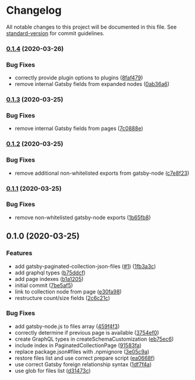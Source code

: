 # Changelog

All notable changes to this project will be documented in this file. See [standard-version](https://github.com/conventional-changelog/standard-version) for commit guidelines.

### [0.1.4](https://github.com/angeloashmore/gatsby-plugin-paginated-collection/compare/gatsby-paginated-collection-json-files@0.1.3...gatsby-paginated-collection-json-files@0.1.4) (2020-03-26)


### Bug Fixes

* correctly provide plugin options to plugins ([8faf479](https://github.com/angeloashmore/gatsby-plugin-paginated-collection/commit/8faf479f0d8529ad4b7d76442e640cba0eaae440))
* remove internal Gatsby fields from expanded nodes ([0ab36a6](https://github.com/angeloashmore/gatsby-plugin-paginated-collection/commit/0ab36a6800b36074c0470c4dd8f553669af514f2))

### [0.1.3](https://github.com/angeloashmore/gatsby-plugin-paginated-collection/compare/gatsby-paginated-collection-json-files@0.1.2...gatsby-paginated-collection-json-files@0.1.3) (2020-03-25)


### Bug Fixes

* remove internal Gatsby fields from pages ([7c0888e](https://github.com/angeloashmore/gatsby-plugin-paginated-collection/commit/7c0888ea402c9c7e3eb61f158ece63d798cee6e7))

### [0.1.2](https://github.com/angeloashmore/gatsby-plugin-paginated-collection/compare/gatsby-paginated-collection-json-files@0.1.1...gatsby-paginated-collection-json-files@0.1.2) (2020-03-25)


### Bug Fixes

* remove additional non-whitelisted exports from gatsby-node ([c7e8f23](https://github.com/angeloashmore/gatsby-plugin-paginated-collection/commit/c7e8f2302f2c46219b52ec148f14e920ab767c2f))

### [0.1.1](https://github.com/angeloashmore/gatsby-plugin-paginated-collection/compare/gatsby-paginated-collection-json-files@0.1.0...gatsby-paginated-collection-json-files@0.1.1) (2020-03-25)


### Bug Fixes

* remove non-whitelisted gatsby-node exports ([1b65fb8](https://github.com/angeloashmore/gatsby-plugin-paginated-collection/commit/1b65fb8ef6573089af807b9b2b7cce761b53ff45))

## 0.1.0 (2020-03-25)


### Features

* add gatsby-paginated-collection-json-files ([#1](https://github.com/angeloashmore/gatsby-plugin-paginated-collection/issues/1)) ([1fb3a3c](https://github.com/angeloashmore/gatsby-plugin-paginated-collection/commit/1fb3a3c5227744fc5c795a8f0c84733d2b4f5ed7))
* add graphql types ([b75ddcf](https://github.com/angeloashmore/gatsby-plugin-paginated-collection/commit/b75ddcfe554b3fe3c903a325cb9e8482293b8a21))
* add page indexes ([b1a1205](https://github.com/angeloashmore/gatsby-plugin-paginated-collection/commit/b1a12051b1d7dcb0a70c75f5a02847cd3edebfe4))
* initial commit ([7be5af5](https://github.com/angeloashmore/gatsby-plugin-paginated-collection/commit/7be5af51a7623efb8ad30f0ee5aa767f63edd2fa))
* link to collection node from page ([e30fa98](https://github.com/angeloashmore/gatsby-plugin-paginated-collection/commit/e30fa98904560e0f4f39090edeb994e155f163e9))
* restructure count/size fields ([2c6c21c](https://github.com/angeloashmore/gatsby-plugin-paginated-collection/commit/2c6c21c64e028c3578eda3aa87c7117810040786))


### Bug Fixes

* add gatsby-node.js to files array ([459f4f3](https://github.com/angeloashmore/gatsby-plugin-paginated-collection/commit/459f4f38f55b28e460dae1e2db8079c7265c535a))
* correctly determine if previous page is available ([3754ef0](https://github.com/angeloashmore/gatsby-plugin-paginated-collection/commit/3754ef0a8420b3f7a2fd47247f0a921df9b047ec))
* create GraphQL types in createSchemaCustomization ([eb75ec6](https://github.com/angeloashmore/gatsby-plugin-paginated-collection/commit/eb75ec6335c723edc03cb75e7042515cab83e8db))
* include index in PaginatedCollectionPage ([91583fa](https://github.com/angeloashmore/gatsby-plugin-paginated-collection/commit/91583fa8a3f92afcc97e7abf8e56262d2076a3d9))
* replace package.json#files with .npmignore ([3e05c9a](https://github.com/angeloashmore/gatsby-plugin-paginated-collection/commit/3e05c9abf9315742b9c0cce058ad13230f78239b))
* restore files list and use correct prepare script ([ea0668f](https://github.com/angeloashmore/gatsby-plugin-paginated-collection/commit/ea0668f1abc6b60b3006db0150c3a8a14935ed98))
* use correct Gatsby foreign relationship syntax ([1df7f4a](https://github.com/angeloashmore/gatsby-plugin-paginated-collection/commit/1df7f4ac0e3f4a81eca6328a905b6edc227b1c7e))
* use glob for files list ([d31473c](https://github.com/angeloashmore/gatsby-plugin-paginated-collection/commit/d31473cfd403484e6d31a31f660c7f427b4023a8))
